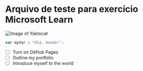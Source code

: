 # Arquivo de teste para exercício Microsoft Learn

![Image of Yaktocat](https://octodex.github.com/images/yaktocat.png)


``` javascript
var myVar = "Olá, mundo!";
```

- [ ] Turn on GitHub Pages
- [ ] Outline my portfolio
- [ ] Introduce myself to the world
